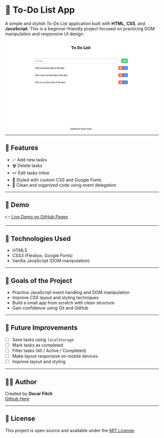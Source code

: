 # 📝 To-Do List App

A simple and stylish To-Do List application built with **HTML**, **CSS**, and **JavaScript**. This is a beginner-friendly project focused on practicing DOM manipulation and responsive UI design.

![to-do-list screenshot](./images/image.png)

---

## 🌟 Features

- ✅ Add new tasks
- 🗑️ Delete tasks
- ✏️ Edit tasks inline
- 💅 Styled with custom CSS and Google Fonts
- 🧠 Clean and organized code using event delegation

---

## 🚀 Demo

👉 [Live Demo on GitHub Pages](https://osivff.github.io/to-do-list/)  

---

## 🧰 Technologies Used

- HTML5
- CSS3 (Flexbox, Google Fonts)
- Vanilla JavaScript (DOM manipulation)

---

## 🎯 Goals of the Project

- Practice JavaScript event handling and DOM manipulation
- Improve CSS layout and styling techniques
- Build a small app from scratch with clean structure
- Gain confidence using Git and GitHub

---

## 🧠 Future Improvements

- [ ] Save tasks using `localStorage`
- [ ] Mark tasks as completed
- [ ] Filter tasks (All / Active / Completed)
- [ ] Make layout responsive on mobile devices
- [ ] Improve layout and styling

---

## 👨‍💻 Author

Created by **Oscar Fitch**  
[Github Here](https://github.com/osivff)

---

## 📄 License

This project is open source and available under the [MIT License](LICENSE).
